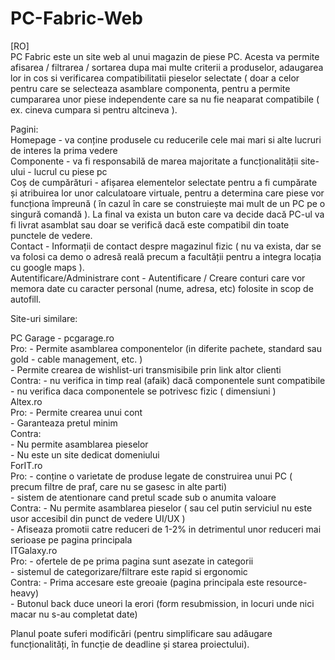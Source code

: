 # PC-Fabric-Web

[RO]<br/>
PC Fabric este un site web al unui magazin de piese PC. Acesta va permite afisarea / filtrarea / sortarea dupa mai multe criterii a produselor, adaugarea lor in cos si verificarea compatibilitatii pieselor selectate ( doar a celor pentru care se selecteaza asamblare componenta, pentru a permite cumpararea unor piese independente care sa nu fie neaparat compatibile ( ex. cineva cumpara si pentru altcineva ). <br/>

Pagini:  <br/>
  Homepage - va conține produsele cu reducerile cele mai mari si alte lucruri de interes la prima vedere <br/>
  Componente - va fi responsabilă de marea majoritate a funcționalității site-ului - lucrul cu piese pc <br/>
  Coș de cumpărături - afișarea elementelor selectate pentru a fi cumpărate și atribuirea lor unor calculatoare virtuale, pentru a determina care piese vor funcționa împreună ( în cazul în care se construiește mai mult de un PC pe o singură comandă ). La final va exista un buton care va decide dacă PC-ul va fi livrat asamblat sau doar se verifică dacă este compatibil din toate punctele de vedere. <br/>
  Contact - Informații de contact despre magazinul fizic ( nu va exista, dar se va folosi ca demo o adresă reală precum a facultății pentru a integra locația cu google maps ). <br/>
  Autentificare/Administrare cont - Autentificare / Creare conturi care vor memora date cu caracter personal (nume, adresa, etc) folosite in scop de autofill. <br/>

Site-uri similare: <br/>

PC Garage - pcgarage.ro <br/>
Pro: - Permite asamblarea componentelor (in diferite pachete, standard sau gold - cable management, etc. ) <br/>
     - Permite crearea de wishlist-uri transmisibile prin link altor clienti <br/>
Contra: - nu verifica in timp real (afaik) dacă componentele sunt compatibile <br/>
        - nu verifica daca componentele se potrivesc fizic ( dimensiuni ) <br/>
Altex.ro <br/>
Pro: - Permite crearea unui cont <br/>
     - Garanteaza pretul minim <br/>
Contra: <br/>
     - Nu permite asamblarea pieselor <br/>
     - Nu este un site dedicat domeniului <br/>
ForIT.ro <br/>
Pro: - conține o varietate de produse legate de construirea unui PC ( precum filtre de praf, care nu se gasesc in alte parti) <br/>
     - sistem de atentionare cand pretul scade sub o anumita valoare <br/>
Contra: - Nu permite asamblarea pieselor ( sau cel putin serviciul nu este usor accesibil din punct de vedere UI/UX ) <br/>
        - Afiseaza promotii catre reduceri de 1-2% in detrimentul unor reduceri mai serioase pe pagina principala <br/>
ITGalaxy.ro <br/>
Pro: - ofertele de pe prima pagina sunt asezate in categorii <br/>
     - sistemul de categorizare/filtrare este rapid si ergonomic <br/>
Contra: - Prima accesare este greoaie (pagina principala este resource-heavy) <br/>
        - Butonul back duce uneori la erori (form resubmission, in locuri unde nici macar nu s-au completat date) <br/>

Planul poate suferi modificări (pentru simplificare sau adăugare funcționalități, în funcție de deadline și starea proiectului). <br/>

